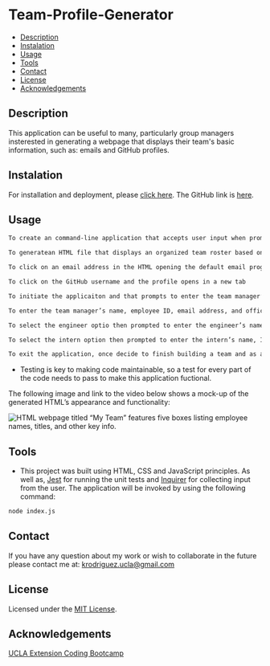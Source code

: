 # Team-Profile-Generator

* [Description](#description)
* [Instalation](#instalation)
* [Usage](#usage)
* [Tools](#tools)
* [Contact](#contact)
* [License](#license)
* [Acknowledgements](#acknowledgements)

## Description 

This application can be useful to many, particularly group managers insterested in generating a webpage that displays their team's basic information, such as: emails and GitHub profiles. 


## Instalation

For installation and deployment, please [click here](https://kimberly-rodriguez.github.io/Team-Profile-Generator/). The GitHub link is [here](https://github.com/Kimberly-Rodriguez/Team-Profile-Generator).

## Usage

```md
To create an command-line application that accepts user input when prompted with team members and info.

To generatean HTML file that displays an organized team roster based on user input

To click on an email address in the HTML opening the default email program and populating the TO field of the email with the address

To click on the GitHub username and the profile opens in a new tab

To initiate the applicaiton and that prompts to enter the team manager’s name, employee ID, email address, and office number

To enter the team manager’s name, employee ID, email address, and office number then presented with a menu with the option to add an engineer or an intern or to finish building my team

To select the engineer optio then prompted to enter the engineer’s name, ID, email, and GitHub username, and I am taken back to the menu

To select the intern option then prompted to enter the intern’s name, ID, email, and school, and I am taken back to the menu

To exit the application, once decide to finish building a team and as a result generating an HTML field.
```

* Testing is key to making code maintainable, so a test for every part of the code needs to pass to make this application fuctional.


The following image and link to the video below shows a mock-up of the generated HTML’s appearance and functionality:

![HTML webpage titled “My Team” features five boxes listing employee names, titles, and other key info.](./Assets/10-object-oriented-programming-homework-demo.png)

## Tools

* This project was built using HTML, CSS and JavaScript principles. As well as, [Jest](https://www.npmjs.com/package/jest) for running the unit tests and [Inquirer](https://www.npmjs.com/package/inquirer) for collecting input from the user. The application will be invoked by using the following command:

```bash
node index.js
```

## Contact

If you have any question about my work or wish to collaborate in the future please contact me at: <krodriguez.ucla@gmail.com>

## License 

Licensed under the [MIT License](LICENSE).

## Acknowledgements
[UCLA Extension Coding Bootcamp](https://bootcamp.uclaextension.edu/coding/)

